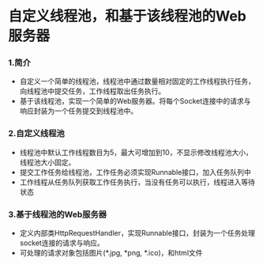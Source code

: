 # 自定义线程池，和基于该线程池的Web服务器

### 1.简介
- 自定义一个简单的线程池，线程池中通过数量相对固定的工作线程执行任务，向线程池中提交任务，工作线程取出任务执行。
- 基于该线程池，实现一个简单的Web服务器。将每个Socket连接中的请求与响应封装为一个任务提交到线程池中。

### 2.自定义线程池
- 线程池中默认工作线程数目为5，最大可增加到10，不显示修改线程池大小，线程池大小固定。
- 提交工作任务给线程池，工作任务必须实现Runnable接口，加入任务队列中
- 工作线程从任务队列获取工作任务执行，当没有任务可以执行，线程进入等待状态

### 3.基于线程池的Web服务器
- 定义内部类HttpRequestHandler，实现Runnable接口，封装为一个任务处理socket连接的请求与响应。
- 可处理的请求对象包括图片(\*.jpg, \*png, \*.ico)，和html文件
